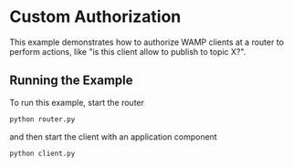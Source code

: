 # Custom Authorization

This example demonstrates how to authorize WAMP clients at a router to perform actions, like "is this client allow to publish to topic X?".

## Running the Example

To run this example, start the router

```sh
python router.py
```

and then start the client with an application component

```sh
python client.py
```
